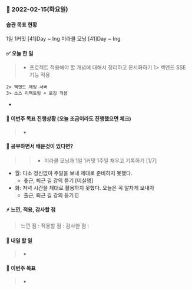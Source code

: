 ### 📆 2022-02-15(화요일)

#### 습관 목표 현황

1일 1커밋 [41]Day ~ Ing
미라클 모닝 [41]Day ~ Ing

#### ✅ 오늘 한 일

> - 프로젝트 적용해야 할 개념에 대해서 정리하고 문서화하기
>   1> 백엔드 SSE 기능 적용

    2> 백엔드 채팅 서버
    3> 소스 리펙토링 + 로깅 적용

-

#### 🐎 이번주 목표 진행상황 (오늘 조금이라도 진행했으면 체크)

> -

#### 🤔 공부하면서 배운것이 있다면?

> > - 미라클 모닝과 1일 1커밋 1주일 채우고 기록하기 [1/7]

- 월: 다소 정신없이 주말을 보내 제대로 준비하지 못했다.
  - 춮근, 퇴근 길 강의 듣기 [미실행]
- 화: 저녁 시간을 제대로 활용하지 못했다. 오늘은 꼭 알차게 보내자
  - 출근, 퇴근 길 강의 듣기 []

#### ⚡ 느낀, 적용, 감사할 점

> 느낀 점 :
> 적용할 점 :
> 감사한 점 :

#### 🚀 내일 할 일

> -

#### 🎯 이번주 목표

> -
